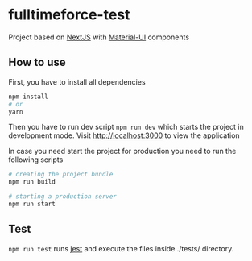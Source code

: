 # fulltimeforce-test

Project based on [NextJS](https://nextjs.org/) with [Material-UI](https://material-ui.com/) components

## How to use

First, you have to install all dependencies

```bash
npm install
# or
yarn
```

Then you have to run dev script `npm run dev` which starts the project in development mode.
Visit [http://localhost:3000](http://localhost:3000) to view the application

In case you need start the project for production you need to run the following scripts
```bash
# creating the project bundle
npm run build

# starting a production server
npm run start
```

## Test

`npm run test` runs [jest](https://jestjs.io/) and execute the files inside ./tests/ directory.
